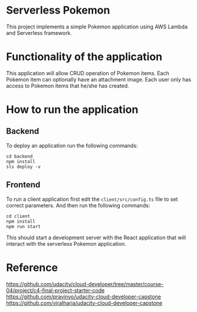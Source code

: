 # Serverless Pokemon

This project implements a simple Pokemon application using AWS Lambda and Serverless framework. 

# Functionality of the application

This application will allow CRUD operation of Pokemon items. Each Pokemon item can optionally have an attachment image. Each user only has access to Pokemon items that he/she has created.


# How to run the application

## Backend

To deploy an application run the following commands:

```
cd backend
npm install
sls deploy -v
```

## Frontend

To run a client application first edit the `client/src/config.ts` file to set correct parameters. And then run the following commands:

```
cd client
npm install
npm run start
```

This should start a development server with the React application that will interact with the serverless Pokemon application.

# Reference 

<https://github.com/udacity/cloud-developer/tree/master/course-04/project/c4-final-project-starter-code>
<https://github.com/pravinyo/udacity-cloud-developer-capstone>
<https://github.com/viralharia/udacity-cloud-developer-capstone>


